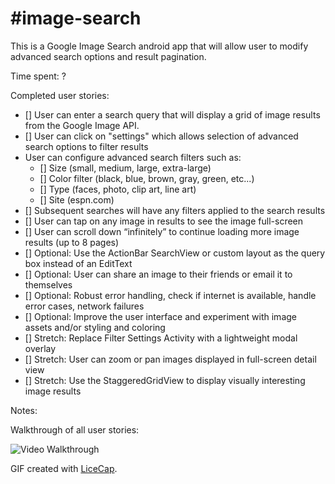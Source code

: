 #image-search
============

This is a Google Image Search android app that will allow user to modify advanced search options and result pagination.

Time spent: ?

Completed user stories:

 * [] User can enter a search query that will display a grid of image results from the Google Image API.
 * [] User can click on "settings" which allows selection of advanced search options to filter results
 * User can configure advanced search filters such as:
     * [] Size (small, medium, large, extra-large)
     * [] Color filter (black, blue, brown, gray, green, etc...)
     * [] Type (faces, photo, clip art, line art)
     * [] Site (espn.com)
 * [] Subsequent searches will have any filters applied to the search results
 * [] User can tap on any image in results to see the image full-screen
 * [] User can scroll down “infinitely” to continue loading more image results (up to 8 pages)
 * [] Optional: Use the ActionBar SearchView or custom layout as the query box instead of an EditText
 * [] Optional: User can share an image to their friends or email it to themselves
 * [] Optional: Robust error handling, check if internet is available, handle error cases, network failures
 * [] Optional: Improve the user interface and experiment with image assets and/or styling and coloring
 * [] Stretch: Replace Filter Settings Activity with a lightweight modal overlay
 * [] Stretch: User can zoom or pan images displayed in full-screen detail view
 * [] Stretch: Use the StaggeredGridView to display visually interesting image results
 
Notes:

Walkthrough of all user stories:

![Video Walkthrough]()

GIF created with [LiceCap](http://www.cockos.com/licecap/).


